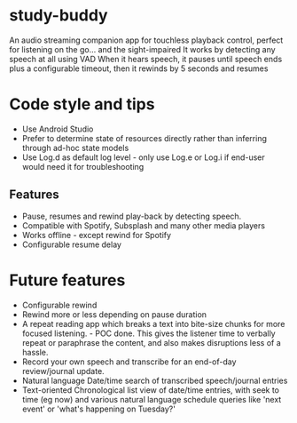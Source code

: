# study-buddy
An audio streaming companion app for touchless playback control, perfect for listening on the go... and the sight-impaired
It works by detecting any speech at all using VAD
When it hears speech, it pauses until speech ends plus a configurable timeout, then it rewinds by 5 seconds and resumes

# Code style and tips
* Use Android Studio
* Prefer to determine state of resources directly rather than inferring through ad-hoc state models
* Use Log.d as default log level - only use Log.e or Log.i if end-user would need it for troubleshooting

## Features
* Pause, resumes and rewind play-back by detecting speech.
* Compatible with Spotify, Subsplash and many other media players
* Works offline - except rewind for Spotify
* Configurable resume delay

# Future features
* Configurable rewind
* Rewind more or less depending on pause duration
* A repeat reading app which breaks a text into bite-size chunks for more focused listening. - POC done. This gives the listener time to verbally repeat or paraphrase the content, and also makes disruptions less of a hassle.
* Record your own speech and transcribe for an end-of-day review/journal update.
* Natural language Date/time search of transcribed speech/journal entries
* Text-oriented Chronological list view of date/time entries, with seek to time (eg now) and various natural language schedule queries like 'next event' or 'what's happening on Tuesday?'

